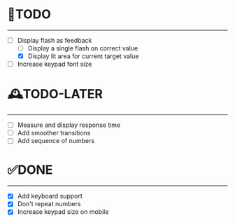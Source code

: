 # 📃TODO
---
- [ ] Display flash as feedback
    - [ ] Display a single flash on correct value
    - [x] Display lit area for current target value
- [ ] Increase keypad font size

# 🕰️TODO-LATER
---
- [ ] Measure and display response time
- [ ] Add smoother transitions
- [ ] Add sequence of numbers

# ✅DONE
---
- [x] Add keyboard support
- [x] Don't repeat numbers
- [x] Increase keypad size on mobile